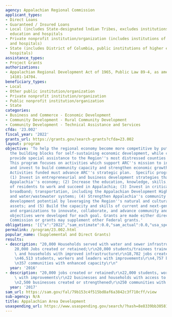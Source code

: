```yaml
---
agency: Appalachian Regional Commission
applicant_types:
- Direct Loans
- Guaranteed / Insured Loans
- Local (includes State-designated lndian Tribes, excludes institutions of higher
  education and hospitals
- Private nonprofit institution/organization (includes institutions of higher education
  and hospitals)
- State (includes District of Columbia, public institutions of higher education and
  hospitals)
assistance_types:
- Project Grants
authorizations:
- Appalachian Regional Development Act of 1965, Public Law 89-4, as amended, 40 U.S.C.
  14101-14704.
beneficiary_types:
- Local
- Other public institution/organization
- Private nonprofit institution/organization
- Public nonprofit institution/organization
- State
categories:
- Business and Commerce - Economic Development
- Community Development - Rural Community Development
- Community Development - Technical Assistance and Services
cfda: '23.002'
fiscal_year: '2022'
grants_url: https://grants.gov/search-grants?cfda=23.002
layout: program
objective: 'To help the regional economy become more competitive by putting in place
  the building blocks for self-sustaining economic development, while continuing to
  provide special assistance to the Region''s most distressed counties and areas.
  This program focuses on activities which support ARC''s mission to innovate, partner,
  and invest to build community capacity and strengthen economic growth in Appalachia.
  Activities funded must advance ARC''s strategic plan.  Specific program goals are:
  (1) Invest in entrepreneurial and business development strategies that strengthen
  Appalachia''s economy; (2) Increase the education, knowledge, skills, and health
  of residents to work and succeed in Appalachia; (3) Invest in critical infrastructure—especially
  broadband; transportation, including the Appalachian Development Highway System;
  and water/wastewater systems; (4) Strengthen Appalachia''s community and economic
  development potential by leveraging the Region''s natural and cultural heritage
  assets; and (5) Build the capacity and skills of current and next-generation leaders
  and organizations to innovate, collaborate, and advance community and economic development.Specific
  objectives were developed for each goal. Grants are made either directly by the
  Commission or grants may supplement other Federal grants.'
obligations: '[{"x":"2022","sam_estimate":0.0,"sam_actual":0.0,"usa_spending_actual":181151346.0},{"x":"2023","sam_estimate":0.0,"sam_actual":0.0,"usa_spending_actual":259885344.0},{"x":"2024","sam_estimate":0.0,"sam_actual":0.0,"usa_spending_actual":135752079.8}]'
permalink: /program/23.002.html
popular_name: (Supplemental and Direct Grants)
results:
- description: "20,000 Households served with water and sewer infrastructure;\r\n\
    20,000 Jobs created or retained;\r\n20,000 students/trainees trained 22,293 businesses\
    \ and households with improved infrastructure\r\n18,702 jobs created or retained\r\
    \n46,513 students, workers and leaders with improvements\r\n4,757 businesses strengthened\r\
    \n357 communities with enhanced capacity\r\n"
  year: '2016'
- description: "20,000 jobs created or retained\r\n22,000 students, workers, and leaders\
    \ with improvements\r\n22 businesses and households with access to improved infrastructure\r\
    \n2,500 businesses created or strengthened\r\n250 communities with enhanced capacity"
  year: '2017'
sam_url: https://sam.gov/fal/79b153c4f515bd8af6a3842c3f710cff/view
sub-agency: N/A
title: Appalachian Area Development
usaspending_url: https://www.usaspending.gov/search/?hash=8e8339bb305813a8d472dbbf05cc6000
---
```

